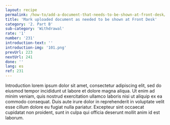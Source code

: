 ```yaml
---
layout: recipe
permalink: /how-to/add-a-document-that-needs-to-be-shown-at-front-desk/
title: 'Mark uploaded document as needed to be shown at Front Desk'
category: '2. Part B'
sub-category: 'Withdrawal'
rate: '1'
number: '231'
introduction-text: ''
introduction-img: '101.png'
prevUrl: 223
nextUrl: 241
done: ''
lang: es
ref: 231
---
```


Introduction lorem ipsum dolor sit amet, consectetur adipiscing elit, sed do eiusmod tempor incididunt ut labore et dolore magna aliqua. Ut enim ad minim veniam, quis nostrud exercitation ullamco laboris nisi ut aliquip ex ea commodo consequat. Duis aute irure dolor in reprehenderit in voluptate velit esse cillum dolore eu fugiat nulla pariatur. Excepteur sint occaecat cupidatat non proident, sunt in culpa qui officia deserunt mollit anim id est laborum.

